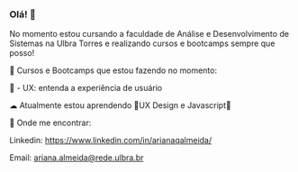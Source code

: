 ### Olá! 🐇

No momento estou cursando a faculdade de Análise e Desenvolvimento de Sistemas na Ulbra Torres e realizando cursos e bootcamps sempre que posso!

🍰 Cursos e Bootcamps que estou fazendo no momento:

🌸 - UX: entenda a experiência de usuário

☁ Atualmente estou aprendendo 🍓UX Design e Javascript🍓



💌 Onde me encontrar:

Linkedin: https://www.linkedin.com/in/arianaqalmeida/

Email: ariana.almeida@rede.ulbra.br
